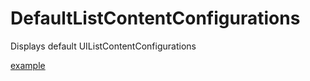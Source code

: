 # DefaultListContentConfigurations
Displays default UIListContentConfigurations

[example](https://schmittsfn.com/blog/2022/default-list-content-configurations/)
